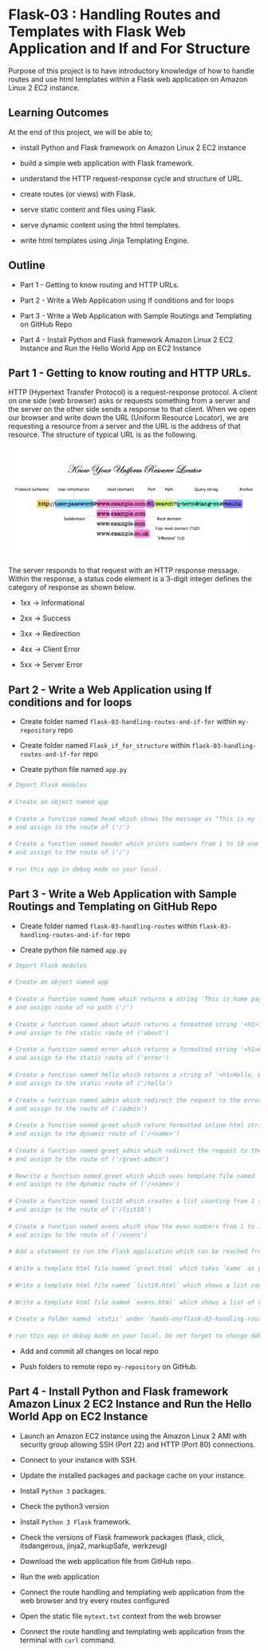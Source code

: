 # Flask-03 : Handling Routes and Templates with Flask Web Application and If and For Structure

Purpose of this project is to have introductory knowledge of how to handle routes and use html templates within a Flask web application on Amazon Linux 2 EC2 instance.

## Learning Outcomes

At the end of this project, we will be able to;

- install Python and Flask framework on Amazon Linux 2 EC2 instance

- build a simple web application with Flask framework.

- understand the HTTP request-response cycle and structure of URL.

- create routes (or views) with Flask.

- serve static content and files using Flask.

- serve dynamic content using the html templates.

- write html templates using Jinja Templating Engine.

## Outline

- Part 1 - Getting to know routing and HTTP URLs.

- Part 2 - Write a Web Application using If conditions and for loops

- Part 3 - Write a Web Application with Sample Routings and Templating on GitHub Repo

- Part 4 - Install Python and Flask framework Amazon Linux 2 EC2 Instance and Run the Hello World App on EC2 Instance

## Part 1 - Getting to know routing and HTTP URLs.

HTTP (Hypertext Transfer Protocol) is a request-response protocol. A client on one side (web browser) asks or requests something from a server and the server on the other side sends a response to that client. When we open our browser and write down the URL (Uniform Resource Locator), we are requesting a resource from a server and the URL is the address of that resource. The structure of typical URL is as the following.

![URL anatomy](./url-structure.png)

The server responds to that request with an HTTP response message. Within the response, a status code element is a 3-digit integer defines the category of response as shown below.

- 1xx -> Informational

- 2xx -> Success

- 3xx -> Redirection

- 4xx -> Client Error

- 5xx -> Server Error

## Part 2 - Write a Web Application using If conditions and for loops

- Create folder named `flask-03-handling-routes-and-if-for` within `my-repository` repo

- Create folder named `Flask_if_for_structure` within `flask-03-handling-routes-and-if-for` repo

- Create python file named `app.py`

```python
# Import Flask modules

# Create an object named app

# Create a function named head which shows the massage as "This is my first conditions experience" in `index.html`
# and assign to the route of ('/')

# Create a function named header which prints numbers from 1 to 10 one by one in `index.html`
# and assign to the route of ('/')

# run this app in debug mode on your local.

```

## Part 3 - Write a Web Application with Sample Routings and Templating on GitHub Repo

- Create folder named `flask-03-handling-routes` within `flask-03-handling-routes-and-if-for` repo

- Create python file named `app.py`


```python
# Import Flask modules

# Create an object named app

# Create a function named home which returns a string 'This is home page for no path, <h1> Welcome Home</h1>'
# and assign route of no path ('/')

# Create a function named about which returns a formatted string '<h1>This is my about page </h1>'
# and assign to the static route of ('about')

# Create a function named error which returns a formatted string '<h1>Either you encountered an error or you are not authorized.</h1>'
# and assign to the static route of ('error')

# Create a function named hello which returns a string of '<h1>Hello, World! </h1>'
# and assign to the static route of ('/hello')

# Create a function named admin which redirect the request to the error path
# and assign to the route of ('/admin')

# Create a function named greet which return formatted inline html string
# and assign to the dynamic route of ('/<name>')

# Create a function named greet_admin which redirect the request to the hello path with param of 'Master Admin!!!!'
# and assign to the route of ('/greet-admin')

# Rewrite a function named greet which which uses template file named `greet.html` under `templates` folder
# and assign to the dynamic route of ('/<name>')

# Create a function named list10 which creates a list counting from 1 to 10 within `list10.html`
# and assign to the route of ('/list10')

# Create a function named evens which show the even numbers from 1 to 10 within `evens.html`
# and assign to the route of ('/evens')

# Add a statement to run the Flask application which can be reached from any host on port 80.

# Write a template html file named `greet.html` which takes `name` as parameter under `templates` folder

# Write a template html file named `list10.html` which shows a list counting from 1 to 10 under `templates` folder

# Write a template html file named `evens.html` which shows a list of even numbers from 1 to 10 under `templates` folder

# Create a folder named `static` under `hands-on/flask-03-handling-routes-and-templates-on-ec2-linux2` folder and create a text file named `mytext.txt` with *This is a text file in static folder* content.

# run this app in debug mode on your local. Do not forget to change debug mode to publish mode before you push to the Github repo
```
- Add and commit all changes on local repo

- Push folders to remote repo `my-repository` on GitHub.

## Part 4 - Install Python and Flask framework Amazon Linux 2 EC2 Instance and Run the Hello World App on EC2 Instance

- Launch an Amazon EC2 instance using the Amazon Linux 2 AMI with security group allowing SSH (Port 22) and HTTP (Port 80) connections.

- Connect to your instance with SSH.

- Update the installed packages and package cache on your instance.

- Install `Python 3` packages.

- Check the python3 version

- Install `Python 3 Flask` framework.

- Check the versions of Flask framework packages (flask, click, itsdangerous, jinja2, markupSafe, werkzeug)

- Download the web application file from GitHub repo.

- Run the web application

- Connect the route handling and templating web application from the web browser and try every routes configured

- Open the static file `mytext.txt` context from the web browser

- Connect the route handling and templating web application from the terminal with `curl` command.

